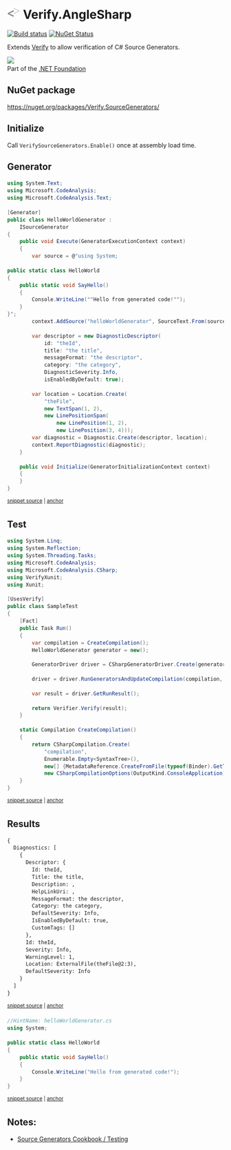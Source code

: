 # <img src="/src/icon.png" height="30px"> Verify.AngleSharp

[![Build status](https://ci.appveyor.com/api/projects/status/ff4ms9mevndkui7l?svg=true)](https://ci.appveyor.com/project/SimonCropp/Verify-SourceGenerators)
[![NuGet Status](https://img.shields.io/nuget/v/Verify.SourceGenerators.svg)](https://www.nuget.org/packages/Verify.SourceGenerators/)

Extends [Verify](https://github.com/VerifyTests/Verify) to allow verification of C# Source Generators.

<a href='https://dotnetfoundation.org' alt='Part of the .NET Foundation'><img src='https://raw.githubusercontent.com/VerifyTests/Verify/master/docs/dotNetFoundation.svg' height='30px'></a><br>
Part of the <a href='https://dotnetfoundation.org' alt=''>.NET Foundation</a>


## NuGet package

https://nuget.org/packages/Verify.SourceGenerators/


## Initialize

Call `VerifySourceGenerators.Enable()` once at assembly load time.


## Generator

<!-- snippet: HelloWorldGenerator.cs -->
<a id='snippet-HelloWorldGenerator.cs'></a>
```cs
using System.Text;
using Microsoft.CodeAnalysis;
using Microsoft.CodeAnalysis.Text;

[Generator]
public class HelloWorldGenerator :
    ISourceGenerator
{
    public void Execute(GeneratorExecutionContext context)
    {
        var source = @"using System;

public static class HelloWorld
{
    public static void SayHello()
    {
        Console.WriteLine(""Hello from generated code!"");
    }
}";
        context.AddSource("helloWorldGenerator", SourceText.From(source, Encoding.UTF8));

        var descriptor = new DiagnosticDescriptor(
            id: "theId",
            title: "the title",
            messageFormat: "the descriptor",
            category: "the category",
            DiagnosticSeverity.Info,
            isEnabledByDefault: true);

        var location = Location.Create(
            "theFile",
            new TextSpan(1, 2),
            new LinePositionSpan(
                new LinePosition(1, 2),
                new LinePosition(3, 4)));
        var diagnostic = Diagnostic.Create(descriptor, location);
        context.ReportDiagnostic(diagnostic);
    }

    public void Initialize(GeneratorInitializationContext context)
    {
    }
}
```
<sup><a href='/src/SampleGenerator/HelloWorldGenerator.cs#L1-L43' title='Snippet source file'>snippet source</a> | <a href='#snippet-HelloWorldGenerator.cs' title='Start of snippet'>anchor</a></sup>
<!-- endSnippet -->


## Test

<!-- snippet: SampleTest.cs -->
<a id='snippet-SampleTest.cs'></a>
```cs
using System.Linq;
using System.Reflection;
using System.Threading.Tasks;
using Microsoft.CodeAnalysis;
using Microsoft.CodeAnalysis.CSharp;
using VerifyXunit;
using Xunit;

[UsesVerify]
public class SampleTest
{
    [Fact]
    public Task Run()
    {
        var compilation = CreateCompilation();
        HelloWorldGenerator generator = new();

        GeneratorDriver driver = CSharpGeneratorDriver.Create(generator);

        driver = driver.RunGeneratorsAndUpdateCompilation(compilation, out _, out _);

        var result = driver.GetRunResult();

        return Verifier.Verify(result);
    }

    static Compilation CreateCompilation()
    {
        return CSharpCompilation.Create(
            "compilation",
            Enumerable.Empty<SyntaxTree>(),
            new[] {MetadataReference.CreateFromFile(typeof(Binder).GetTypeInfo().Assembly.Location)},
            new CSharpCompilationOptions(OutputKind.ConsoleApplication));
    }
}
```
<sup><a href='/src/Tests/SampleTest.cs#L1-L35' title='Snippet source file'>snippet source</a> | <a href='#snippet-SampleTest.cs' title='Start of snippet'>anchor</a></sup>
<!-- endSnippet -->


## Results

<!-- snippet: SampleTest.Run.00.verified.txt -->
<a id='snippet-SampleTest.Run.00.verified.txt'></a>
```txt
{
  Diagnostics: [
    {
      Descriptor: {
        Id: theId,
        Title: the title,
        Description: ,
        HelpLinkUri: ,
        MessageFormat: the descriptor,
        Category: the category,
        DefaultSeverity: Info,
        IsEnabledByDefault: true,
        CustomTags: []
      },
      Id: theId,
      Severity: Info,
      WarningLevel: 1,
      Location: ExternalFile(theFile@2:3),
      DefaultSeverity: Info
    }
  ]
}
```
<sup><a href='/src/Tests/SampleTest.Run.00.verified.txt#L1-L22' title='Snippet source file'>snippet source</a> | <a href='#snippet-SampleTest.Run.00.verified.txt' title='Start of snippet'>anchor</a></sup>
<!-- endSnippet -->

<!-- snippet: SampleTest.Run.01.verified.cs -->
<a id='snippet-SampleTest.Run.01.verified.cs'></a>
```cs
//HintName: helloWorldGenerator.cs
using System;

public static class HelloWorld
{
    public static void SayHello()
    {
        Console.WriteLine("Hello from generated code!");
    }
}
```
<sup><a href='/src/Tests/SampleTest.Run.01.verified.cs#L1-L10' title='Snippet source file'>snippet source</a> | <a href='#snippet-SampleTest.Run.01.verified.cs' title='Start of snippet'>anchor</a></sup>
<!-- endSnippet -->


## Notes:

 * [Source Generators Cookbook / Testing](https://github.com/dotnet/roslyn/blob/main/docs/features/source-generators.cookbook.md#unit-testing-of-generators)
